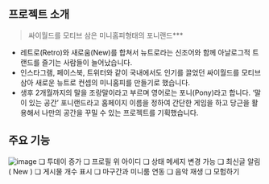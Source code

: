 
## **프로젝트 소개**

> 싸이월드를 모티브 삼은 미니홈피형태의 포니랜드***
> 
- 레트로(Retro)와 새로움(New)를 합쳐서 뉴트로라는 신조어와 함께 
아날로그적 트랜드를 즐기는 사람들이 늘어났습니다.
- 인스타그램, 페이스북, 트위터와 같이 국내에서도 인기를 끌었던 싸이월드를 
모티브 삼아 새로운 뉴트로 컨셉의 미니홈피를 만들기로 했습니다.
- 생후 2개월까지의 말을 조랑말이라고 부르며 영어로는 포니(Pony)라고 합니다. 
‘말이 있는 공간’ 포니랜드라고 홈페이지 이름을 정하여 간단한 게임을 하고 
당근을 활용해서 나만의 공간을 꾸밀 수 있는 프로젝트를 기획했습니다.
## 주요 기능 
![image](https://user-images.githubusercontent.com/116864806/211198477-458cd512-fa2c-4dac-9282-05306e54a01d.png) ❏ 투데이 증가
                                                                                                                 ❏ 프로필 위 아이디
                                                                                                                 ❏ 상태 메세지 변경 가능
                                                                                                                 ❏ 최신글 알림 ( New )
                                                                                                                 ❏ 게시물 개수 표시
                                                                                                                 ❏ 마구간과 미니룸 연동
                                                                                                                 ❏ 음악 재생
                                                                                                                 ❏ 모험하기
